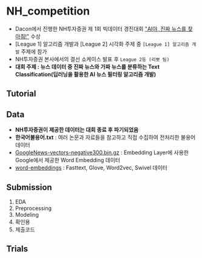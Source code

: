 # NH_competition
- Dacon에서 진행한 NH투자증권 제 1회 빅데이터 경진대회 ["AI야, 진짜 뉴스를 찾아줘!"](https://dacon.io/competitions/official/235658/overview/description) 수상
- [League 1] 알고리즘 개발과 [League 2] 시각화 주제 중 `[League 1] 알고리즘 개발` 주제에 참가
- NH투자증권 본사에서의 결선 쇼케이스 발표 후 `League 2등 (리뽀 팀)`
- **대회 주제 : 뉴스 데이터 중 진짜 뉴스와 가짜 뉴스를 분류하는 Text Classification(딥러닝을 활용한 AI 뉴스 필터링 알고리즘 개발)**

## Tutorial

## Data
- **NH투자증권이 제공한 데이터는 대회 종료 후 파기되었음**
- **한국어불용어.txt** : 여러 논문과 자료들을 참고하고 직접 수집하여 전처리한 불용어 데이터
- [GoogleNews-vectors-negative300.bin.gz](https://drive.google.com/file/d/0B7XkCwpI5KDYNlNUTTlSS21pQmM/edit?resourcekey=0-wjGZdNAUop6WykTtMip30g) : Embedding Layer에 사용한 Google에서 제공한 Word Embedding 데이터
- [word-embeddings](https://drive.google.com/file/d/1yHGtccC2FV3_d6C6_Q4cozYSOgA7bG-e/view) : Fasttext, Glove, Word2vec, Swivel 데이터

## Submission
1. EDA
2. Preprocessing
3. Modeling
4. 확인용
5. 제출코드

## Trials
